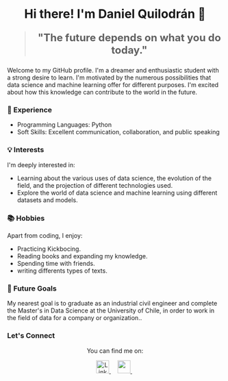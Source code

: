 <h1 align="center">Hi there! I'm Daniel Quilodrán 👋</h1>



<blockquote style="font-size: 24px;">
  <p align="center">
    <strong>"The future depends on what you do today."</strong>
  </p>
</blockquote>

Welcome to my GitHub profile. I'm a dreamer and enthusiastic student with a strong desire to learn. I'm motivated by the numerous possibilities that data science and machine learning offer for different purposes. I'm excited about how this knowledge can contribute to the world in the future.

### 🚀 Experience

- Programming Languages: Python
- Soft Skills: Excellent communication, collaboration, and public speaking

### 💡 Interests

I'm deeply interested in:

- Learning about the various uses of data science, the evolution of the field, and the projection of different technologies used.
- Explore the world of data science and machine learning using different datasets and models.

### 📚 Hobbies

Apart from coding, I enjoy:

- Practicing Kickbocing.
- Reading books and expanding my knowledge.
- Spending time with friends.
- writing differents types of texts.

### 🌱 Future Goals

My nearest goal is to graduate as an industrial civil engineer and complete the Master's in Data Science at the University of Chile, in order to work in the field of data for a company or organization..

### Let's Connect

<p align="center">
  You can find me on:
</p>

<p align="center">
  <a href="https://www.linkedin.com/in/daniel-quilodr%C3%A1n-acu%C3%B1a-15808b225/">
    <img src="https://raw.githubusercontent.com/rahuldkjain/github-profile-readme-generator/master/src/images/icons/Social/linked-in-alt.svg" alt="LinkedIn" height="30" />
  </a>&nbsp;&nbsp;&nbsp;
  <a href="mailto:quilo1998@gmail.com">
    <img src="https://img.icons8.com/fluent/48/000000/gmail.png" height="30"/>
  </a><span>&nbsp;</span>
</p>
